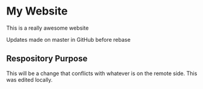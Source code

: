 # My Website

This is a really awesome website

Updates made on master in GitHub before rebase

## Respository Purpose

This will be a change that conflicts
with whatever is on the remote side.
This was edited locally.